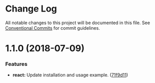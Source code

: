 # Change Log

All notable changes to this project will be documented in this file.
See [Conventional Commits](https://conventionalcommits.org) for commit guidelines.

<a name="1.1.0"></a>
# 1.1.0 (2018-07-09)


### Features

* **react:** Update installation and usage example. ([71f9d11](https://github.com/mobilabsolutions/eslint-config/commit/71f9d11))
